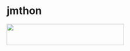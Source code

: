 # jmthon

<p align="left"><a href="https://heroku.com/deploy?template=https://github.com/gentleassistan/roz"> <img src="https://img.shields.io/badge/Deploy%20To%20Heroku-purple?style=for-the-badge&logo=heroku" width="320" height="58.45"/></a></p>
